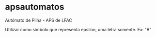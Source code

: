 # apsautomatos
Autômato de Pilha - APS de LFAC

Utilizar como símbolo que representa epsilon, uma letra somente. Ex: "B"
